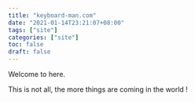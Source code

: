 ```yaml
---
title: "keyboard-man.com"
date: "2021-01-14T23:21:07+08:00"
tags: ["site"]
categories: ["site"]
toc: false
draft: false
---
```



Welcome to here.

This is not all, the more things are coming in the world !
